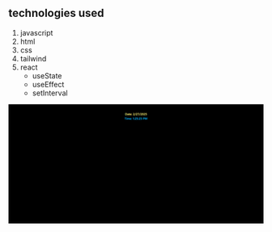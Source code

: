 ## technologies used
 
  1. javascript
  2. html
  3. css
  4. tailwind
  5. react
       * useState  
       * useEffect
       * setInterval





![reactdidgitalclock](./ss1.png.png)